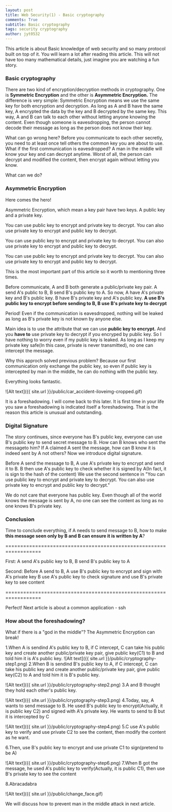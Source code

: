```yaml
---
layout: post
title: Web Security(1) - Basic cryptography
comments: True 
subtitle: Basic cryptography
tags: security cryptography
author: jyt0532
---
```



This article is about Basic knowledge of web security and so many protocol built on top of it. You will learn a lot after reading this article.
This will not have too many mathematical details, just imagine you are watching a fun story.

### Basic cryptography

There are two kind of encryption/decryption methods in cryptography. 
One is **Symmetric Encryption** and the other is **Asymmetric Encryption.** 
The difference is very simple: 
Symmetric Encryption means we use the same key for both encryption and decryption. 
As long as A and B have the same key, A encrypted the data by the key and B decrypted by the same key. 
This way, A and B can talk to each other without letting anyone knowing the content. 
Even though someone is eavesdropping, the person cannot decode their message as long as the person does not know their key.

What can go wrong here? Before you communicate to each other secretly, 
you need to at least once tell others the common key you are about to use. 
What if the first communication is eavesdropped? 
A man in the middle will know your key and can decrypt anytime. 
Worst of all, the person can decrypt and modified the content, then encrypt again without letting you know. 

What can we do?

### Asymmetric Encryption

Here comes the hero!

Asymmetric Encryption, which mean a key pair have two keys. A public key and a private key.

You can use public key to encrypt and private key to decrypt. You can also use private key to encrypt and public key to decrypt.

You can use public key to encrypt and private key to decrypt. You can also use private key to encrypt and public key to decrypt.

You can use public key to encrypt and private key to decrypt. You can also use private key to encrypt and public key to decrypt.

This is the most important part of this article so it worth to mentioning three times.

Before communicate, A and B both generate a public/private key pair.
A send A's public to B, B send B's public key to A.
So now, A have A's private key and B's public key. B have B's private key and A's public key.
**A use B's public key to encrypt before sending to B, B use B's private key to decrypt**

Period! Even if the communication is eavesdropped, nothing will be leaked as long as B's private key is not known by anyone else.

Main idea is to use the attribute that we can use **public key to encrypt.** 
And you **have to** use private key to decrypt if you encryped by public key. 
So I have nothing to worry even if my public key is leaked. As long as I keep my private key safe(In this case, private is never transmitted), no one can intercept the message.

Why this approch solved previous problem? Because our first communication only exchange the public key, so even if public key is intercepted by man in the middle, he can do nothing with the public key.

Everything looks fantastic.

![Alt text]({{ site.url }}/public/car_accident-iloveimg-cropped.gif)

It is a foreshadowing. I will come back to this later. It is first time in your life you saw a foreshadowing is indicated itself a foreshadowing. 
That is the reason this article is unusual and outstanding.

### Digital Signature

The story continues, since everyone has B's public key, everyone can use B's public key to send secret message to B. 
How can B knows who sent the messageto him? 
If A claimed A sent the message, how can B know it is indeed sent by A not others? Now we introduce digital signature.

Before A send the message to B, A use A's private key to encrypt and send it to B. 
B then use A's public key to check whether it is signed by A(In fact, it is sign to the hash of the content)
We use the second sentence in "You can use public key to encrypt and private key to decrypt. You can also use private key to encrypt and public key to decrypt."

We do not care that everyone has public key. Even though all of the world knows the message is sent by A, no one can see the content as long as no one knows B's private key. 
### Conclusion

Time to conclude everything, if A needs to send message to B, how to make **this message seen only by B and B can ensure it is written by A**?

==================================================================

First: A send A's public key to B, B send B's public key to A

Second: Before A send to B, A use B's public key to encrypt and sign with A's private key
B use A's public key to check signature and use B's private key to see content

==================================================================

Perfect! Next article is about a common application - ssh

### How about the foreshadowing?

What if there is a "god in the middle"? The Asymmetric Encryption can break!

1.When A is sendind A's public key to B, if C intercept, 
C can take his public key and create another public/private key pair, give public key(C1) to B and told him it is A's public key.
![Alt text]({{ site.url }}/public/cryptography-step1.png)
2.When B is sendind B's public key to A, if C intercept, 
C can take his public key and create another public/private key pair, give public key(C2) to A and told him it is B's public key.

![Alt text]({{ site.url }}/public/cryptography-step2.png)
3.A and B thought they hold each other's public key.

![Alt text]({{ site.url }}/public/cryptography-step3.png)
4.Today, say, A wants to send message to B. He used B's public key to encrypt(Actually, it is public key C2) and signed with A's private key.
He wants to send to B but it is intercepted by C

![Alt text]({{ site.url }}/public/cryptography-step4.png)
5.C use A's public key to verify and use private C2 to see the content, then modify the content as he want.

6.Then, use B's public key to encrypt and use private C1 to sign(pretend to be A)

![Alt text]({{ site.url }}/public/cryptography-step6.png)
7.When B got the message, he used A's public key to verify(Actually, it is public C1), then use B's private key to see the content

8.Abracadabra

![Alt text]({{ site.url }}/public/change_face.gif)

We will discuss how to prevent man in the middle attack in next article.



